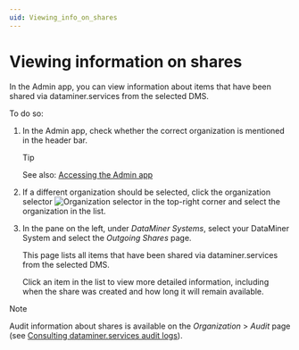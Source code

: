 ```yaml
---
uid: Viewing_info_on_shares
---
```


# Viewing information on shares

In the Admin app, you can view information about items that have been shared via dataminer.services from the selected DMS.

To do so:

1. In the Admin app, check whether the correct organization is mentioned in the header bar.

   > [!TIP]
   > See also: [Accessing the Admin app](xref:Accessing_the_Admin_app)

1. If a different organization should be selected, click the organization selector ![Organization selector](~/user-guide/images/Cloud_Admin_Selector_icon.png) in the top-right corner and select the organization in the list.

1. In the pane on the left, under *DataMiner Systems*, select your DataMiner System and select the *Outgoing Shares* page.

   This page lists all items that have been shared via dataminer.services from the selected DMS.

   Click an item in the list to view more detailed information, including when the share was created and how long it will remain available.

> [!NOTE]
> Audit information about shares is available on the *Organization* > *Audit* page (see [Consulting dataminer.services audit logs](xref:DCP_Auditing)).

